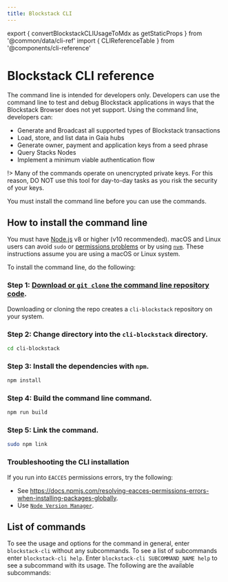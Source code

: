 ```yaml
---
title: Blockstack CLI
---
```


export { convertBlockstackCLIUsageToMdx as getStaticProps } from '@common/data/cli-ref'
import { CLIReferenceTable } from '@components/cli-reference'

# Blockstack CLI reference

The command line is intended for developers only. Developers can use the command
line to test and debug Blockstack applications in ways that the Blockstack
Browser does not yet support. Using the command line, developers can:

- Generate and Broadcast all supported types of Blockstack transactions
- Load, store, and list data in Gaia hubs
- Generate owner, payment and application keys from a seed phrase
- Query Stacks Nodes
- Implement a minimum viable authentication flow

!> Many of the commands operate on unencrypted private keys. For this reason,
DO NOT use this tool for day-to-day tasks as you risk the security of your keys.

You must install the command line before you can use the commands.

## How to install the command line

You must have [Node.js](https://nodejs.org/en/download/) v8 or higher (v10 recommended). macOS and Linux users can avoid `sudo` or [permissions problems](https://docs.npmjs.com/resolving-eacces-permissions-errors-when-installing-packages-globally) or by using [`nvm`](https://github.com/nvm-sh/nvm). These instructions assume you are using a macOS or Linux system.

To install the command line, do the following:

### Step 1: [Download or `git clone` the command line repository code](https://github.com/blockstack/cli-blockstack).

Downloading or cloning the repo creates a `cli-blockstack` repository on your system.

### Step 2: Change directory into the `cli-blockstack` directory.

```bash
cd cli-blockstack
```

### Step 3: Install the dependencies with `npm`.

```bash
npm install
```

### Step 4: Build the command line command.

```bash
npm run build
```

### Step 5: Link the command.

```bash
sudo npm link
```

### Troubleshooting the CLI installation

If you run into `EACCES` permissions errors, try the following:

- See https://docs.npmjs.com/resolving-eacces-permissions-errors-when-installing-packages-globally.
- Use [`Node Version Manager`](https://github.com/nvm-sh/nvm).

## List of commands

To see the usage and options for the command in general, enter `blockstack-cli` without any subcommands. To see a list of subcommands enter `blockstack-cli help`. Enter `blockstack-cli SUBCOMMAND_NAME help` to see a subcommand with its usage. The following are the available subcommands:

<CLIReferenceTable mdx={props.mdx} />
